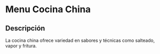 # Menu Cocina China


## Descripción
La cocina china ofrece variedad en sabores y técnicas como salteado, vapor y fritura.

